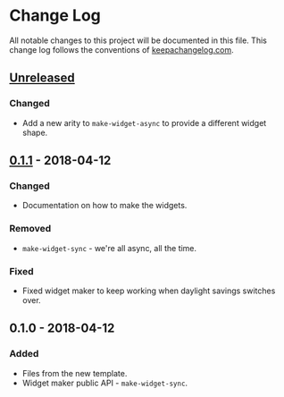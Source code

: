 # Change Log
All notable changes to this project will be documented in this file. This change log follows the conventions of [keepachangelog.com](http://keepachangelog.com/).

## [Unreleased]
### Changed
- Add a new arity to `make-widget-async` to provide a different widget shape.

## [0.1.1] - 2018-04-12
### Changed
- Documentation on how to make the widgets.

### Removed
- `make-widget-sync` - we're all async, all the time.

### Fixed
- Fixed widget maker to keep working when daylight savings switches over.

## 0.1.0 - 2018-04-12
### Added
- Files from the new template.
- Widget maker public API - `make-widget-sync`.

[Unreleased]: https://github.com/your-name/day-18/compare/0.1.1...HEAD
[0.1.1]: https://github.com/your-name/day-18/compare/0.1.0...0.1.1
